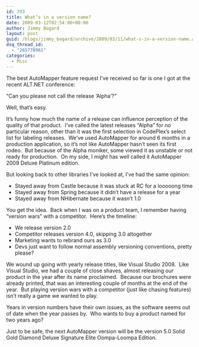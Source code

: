 ```yaml
---
id: 293
title: What’s in a version name?
date: 2009-03-12T02:54:00+00:00
author: Jimmy Bogard
layout: post
guid: /blogs/jimmy_bogard/archive/2009/03/11/what-s-in-a-version-name.aspx
dsq_thread_id:
  - "265778961"
categories:
  - Misc
---
```

The best AutoMapper feature request I’ve received so far is one I got at the recent ALT.NET conference:

“Can you please not call the release ‘Alpha’?”

Well, that’s easy.

It’s funny how much the name of a release can influence perception of the quality of that product.&#160; I’ve called the latest releases “Alpha” for no particular reason, other than it was the first selection in CodePlex’s select list for labeling releases.&#160; We’ve used AutoMapper for around 6 months in a production application, so it’s not like AutoMapper hasn’t seen its first rodeo.&#160; But because of the Alpha moniker, some viewed it as unstable or not ready for production.&#160; On my side, I might has well called it AutoMapper 2009 Deluxe Platinum edition.

But looking back to other libraries I’ve looked at, I’ve had the same opinion:

  * Stayed away from Castle because it was stuck at RC for a looooong time
  * Stayed away from Spring because it didn’t have a release for a year
  * Stayed away from NHibernate because it wasn’t 1.0

You get the idea.&#160; Back when I was on a product team, I remember having “version wars” with a competitor.&#160; Here’s the timeline:

  * We release version 2.0
  * Competitor releases version 4.0, skipping 3.0 altogether
  * Marketing wants to rebrand ours as 3.0
  * Devs just want to follow normal assembly versioning conventions, pretty please?

We wound up going with yearly release titles, like Visual Studio 2008.&#160; Like Visual Studio, we had a couple of close shaves, almost releasing our product in the year after its name proclaimed.&#160; Because our brochures were already printed, that was an interesting couple of months at the end of the year.&#160; But playing version wars with a competitor (just like chasing features) isn’t really a game we wanted to play.

Years in version numbers have their own issues, as the software seems out of date when the year passes by.&#160; Who wants to buy a product named for two years ago?

Just to be safe, the next AutoMapper version will be the version 5.0 Solid Gold Diamond Deluxe Signature Elite Oompa-Loompa Edition.